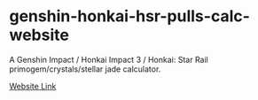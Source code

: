 # genshin-honkai-hsr-pulls-calc-website
A Genshin Impact / Honkai Impact 3 / Honkai: Star Rail primogem/crystals/stellar jade calculator.
 
[Website Link](https://yahan-vdg.github.io/genshin-honkai-hsr-pulls-calc-website/)
